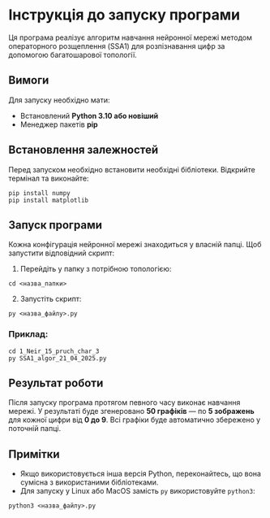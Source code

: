 # Інструкція до запуску програми

Ця програма реалізує алгоритм навчання нейронної мережі методом операторного розщеплення (SSA1) для розпізнавання цифр за допомогою багатошарової топології.

## Вимоги

Для запуску необхідно мати:

- Встановлений **Python 3.10 або новіший**
- Менеджер пакетів **pip**

## Встановлення залежностей

Перед запуском необхідно встановити необхідні бібліотеки. Відкрийте термінал та виконайте:

```
pip install numpy
pip install matplotlib
```

## Запуск програми

Кожна конфігурація нейронної мережі знаходиться у власній папці. Щоб запустити відповідний скрипт:

1. Перейдіть у папку з потрібною топологією:

```
cd <назва_папки>
```

2. Запустіть скрипт:

```
py <назва_файлу>.py
```

### Приклад:

```
cd 1_Neir_15_pruch_char_3
py SSA1_algor_21_04_2025.py
```

## Результат роботи

Після запуску програма протягом певного часу виконає навчання мережі. У результаті буде згенеровано **50 графіків** — по **5 зображень** для кожної цифри від **0 до 9**. Всі графіки буде автоматично збережено у поточній папці.

## Примітки

- Якщо використовується інша версія Python, переконайтесь, що вона сумісна з використаними бібліотеками.
- Для запуску у Linux або MacOS замість `py` використовуйте `python3`:

```
python3 <назва_файлу>.py
```
